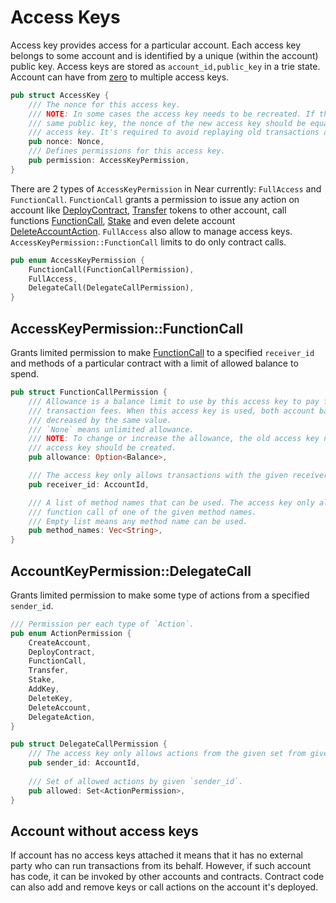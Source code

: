 # Access Keys

Access key provides access for a particular account. Each access key belongs to some account and
is identified by a unique (within the account) public key. Access keys are stored as `account_id,public_key` in a trie state. Account can have from [zero](#account-without-access-keys) to multiple access keys.

```rust
pub struct AccessKey {
    /// The nonce for this access key.
    /// NOTE: In some cases the access key needs to be recreated. If the new access key reuses the
    /// same public key, the nonce of the new access key should be equal to the nonce of the old
    /// access key. It's required to avoid replaying old transactions again.
    pub nonce: Nonce,
    /// Defines permissions for this access key.
    pub permission: AccessKeyPermission,
}
```

There are 2 types of `AccessKeyPermission` in Near currently: `FullAccess` and `FunctionCall`. `FunctionCall` grants a permission to issue any action on account like [DeployContract](Transaction.md#DeployContract), [Transfer](Transaction.md#Transfer) tokens to other account, call functions [FunctionCall](Transaction.md#FunctionCall), [Stake](Transaction.md#Stake) and even delete account [DeleteAccountAction](Transaction.md#DeleteAccountAction). `FullAccess` also allow to manage access keys. `AccessKeyPermission::FunctionCall` limits to do only contract calls.

```rust
pub enum AccessKeyPermission {
    FunctionCall(FunctionCallPermission),
    FullAccess,
    DelegateCall(DelegateCallPermission),
}
```

## AccessKeyPermission::FunctionCall

Grants limited permission to make [FunctionCall](Transaction.md#FunctionCall) to a specified `receiver_id` and methods of a particular contract with a limit of allowed balance to spend.

```rust
pub struct FunctionCallPermission {
    /// Allowance is a balance limit to use by this access key to pay for function call gas and
    /// transaction fees. When this access key is used, both account balance and the allowance is
    /// decreased by the same value.
    /// `None` means unlimited allowance.
    /// NOTE: To change or increase the allowance, the old access key needs to be deleted and a new
    /// access key should be created.
    pub allowance: Option<Balance>,

    /// The access key only allows transactions with the given receiver's account id.
    pub receiver_id: AccountId,

    /// A list of method names that can be used. The access key only allows transactions with the
    /// function call of one of the given method names.
    /// Empty list means any method name can be used.
    pub method_names: Vec<String>,
}
```

## AccountKeyPermission::DelegateCall

Grants limited permission to make some type of actions from a specified `sender_id`.

```rust
/// Permission per each type of `Action`.
pub enum ActionPermission {
    CreateAccount,
    DeployContract,
    FunctionCall,
    Transfer,
    Stake,
    AddKey,
    DeleteKey,
    DeleteAccount,
    DelegateAction,
}

pub struct DelegateCallPermission {
    /// The access key only allows actions from the given set from given sender account id.
    pub sender_id: AccountId,
    
    /// Set of allowed actions by given `sender_id`.
    pub allowed: Set<ActionPermission>, 
}
```

## Account without access keys

If account has no access keys attached it means that it has no external party who can run transactions from its behalf. 
However, if such account has code, it can be invoked by other accounts and contracts.
Contract code can also add and remove keys or call actions on the account it's deployed.
